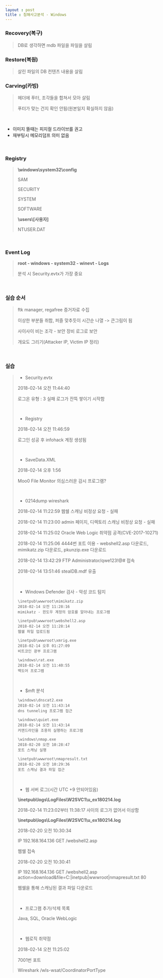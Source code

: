 ```yaml
---
layout : post
title : 침해사고분석 - Windows
---
```


### Recovery(복구)

>DB로 생각하면 mdb 파일을 파일을 살림

### Restore(복원)

>살린 파일의 DB 컨텐츠 내용을 살림

### Carving(카빙)

>헤더에 푸터, 조각들을 합쳐서 모아 살림
>
>푸터가 맞는 건지 확인 안됨(원본일지 확실하지 않음)

<br>

- 이미지 뜰때는 피지컬 드라이브를 권고
- 재부팅시 메모리덤프 의미 없음

<br>

### Registry

> **\windows\system32\config**
>
> SAM
>
> SECURITY
>
> SYSTEM
>
> SOFTWARE
>
> **\users\\[사용자\]**
>
> NTUSER.DAT

<br>

### Event Log

>**root - windows - system32 - winevt - Logs**
>
>분석 시 Security.evtx가 가장 중요

<br>

### 실습  순서

>ftk manager, regafree 증거자료 수집
>
>이상한 부분들 취합, 퍼즐 맞추듯이 시간순 나열 -> 큰그림이 됨
>
>사이사이 비는 조각 - 보안 장비 로그로 보안
>
>개요도 그리기(Attacker IP, Victim IP 정리)

<br>

### 실습

>- Security.evtx
>
>2018-02-14 오전 11:44:40
>
>로그온 유형 : 3 실패 로그가 잔뜩 쌓이기 시작함
>
><br>
>
>- Registry
>
>2018-02-14 오전 11:46:59 
>
>로그인 성공 후 infohack 계정 생성됨
>
><br>
>
>- SaveData.XML
>
>2018-02-14 오후 1:56
>
>Moo0 File Monitor 의심스러운 감시 프로그램?
>
><br>
>
>- 0214dump wireshark
>
>2018-02-14 11:22:59 웹쉘 스캐닝 비정상 요청 - 실패
>
>2018-02-14 11:23:00 admin 페이지, 디렉토리 스캐닝 비정상 요청 - 실패
>
>2018-02-14 11:25:02 Oracle Web Logic 취약점 공격(CVE-2017-10271)
>
>2018-02-14 11:25:06 4444번 포트 이용 - webshell2.asp 다운로드, mimikatz.zip 다운로드, pkunzip.exe 다운로드
>
>2018-02-14 13:42:29 FTP Administrator/qwe123!@# 접속
>
>2018-02-14 13:51:46 stealDB.mdf 유출
>
><br>
>
>- Windows Defender 검사 - 악성 코드 탐지
>
>  ~~~
>  \inetpub\wwwroot\mimikatz.zip
>  2018-02-14 오전 11:28:16
>  mimikatz - 윈도우 계정의 암호를 알아내는 프로그램
>  ~~~
>
>  ~~~
>  \inetpub\wwwroot\webshell2.asp
>  2018-02-14 오전 11:28:14
>  웹쉘 파일 업로드됨
>  ~~~
>
>  ~~~
>  \inetpub\wwwroot\xmrig.exe
>  2018-02-14 오후 01:27:09
>  비트코인 광부 프로그램
>  ~~~
>
>  ~~~
>  \windows\rat.exe
>  2018-02-14 오전 11:40:55
>  백도어 프로그램
>  ~~~
>
>  <br>
>
>- $mft 분석
>
>  ~~~
>  \windows\dnscat2.exe
>  2018-02-14 오전 11:43:14
>  dns tunneling 프로그램 접근
>  ~~~
>
>  ~~~
>  \windows\quiet.exe
>  2018-02-14 오전 11:43:14
>  커맨드라인을 조용히 실행하는 프로그램
>  ~~~
>
>  ~~~
>  \windows\nmap.exe
>  2018-02-20 오전 10:28:47
>  포트 스캐닝 실행
>  ~~~
>
>  ~~~
>  \inetpub\wwwroot\nmapresult.txt
>  2018-02-20 오전 10:29:36
>  포트 스캐닝 결과 파일 접근
>  ~~~
>
>  <br>
>
>- 웹 서버 로그(시간 UTC +9 안되어있음)
>
>  **\inetpub\logs\LogFiles\W2SVC1\u_ex180214.log**
>
>  2018-02-14 11:23:02부터 11:38:17 사이의 로그가 없어서 이상함
>
>  **\inetpub\logs\LogFiles\W2SVC1\u_ex180214.log**
>
>  2018-02-20 오전 10:30:34
>
>  IP 192.168.164.136 GET /webshell2.asp
>
>  웹쉘 접속
>
>  2018-02-20 오전 10:30:41
>
>  IP 192.168.164.136 GET /webshell2.asp action=download&file=C:\|inetpub\|wwwroot\|nmapresult.txt 80
>
>  웹쉘을 통해 스캐닝된 결과 파일 다운로드
>
>  <br>
>
>- 프로그램 추가/삭제 목록
>
>  Java, SQL, Oracle WebLogic
>
>  <br>
>
>- 웹로직 취약점
>
>  2018-02-14 오천 11:25:02
>
>  7001번 포트
>
>  Wireshark /wls-wsat/CoordinatorPortType



